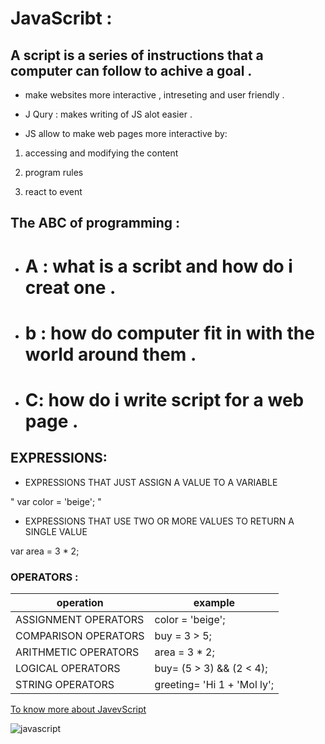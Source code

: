 # JavaScribt :

## A script is a series of instructions that a computer can follow to achive a goal .


*  make websites more interactive , intreseting and user friendly .


* J Qury : makes writing of JS alot easier .

* JS allow to make web pages more interactive by:

1.  accessing and modifying the content

1. program rules 

1. react to event 


## The ABC of programming :

* # A : what is a scribt and how do i creat one . 

* # b : how do computer fit in with the world around them .

* # C: how do i write script for a web page .


## EXPRESSIONS:

* EXPRESSIONS THAT JUST ASSIGN A
VALUE TO A VARIABLE 

" var color = 'beige'; "


* EXPRESSIONS THAT USE TWO OR
MORE VALUES TO RETURN A
SINGLE VALUE 

var area = 3 * 2;



### OPERATORS :


| operation | example |
| ------------- | ------------- |
| ASSIGNMENT OPERATORS  | color = 'beige';  |
| COMPARISON OPERATORS  | buy = 3 > 5;  |
|ARITHMETIC OPERATORS  |  area = 3 * 2; |
|LOGICAL OPERATORS | buy= (5 > 3) && (2 < 4); |
| STRING OPERATORS | greeting= 'Hi 1 + 'Mol ly'; |
   


 [To know more about JavevScript](https://ltuc-asac.slack.com/files/U0137RDB5H6/F01L085RAMR/ducket_javascript.pdf)



 ![javascript](https://miro.medium.com/max/800/1*bxEkHw1xewxOFjmGunb-Cw.png)
 



